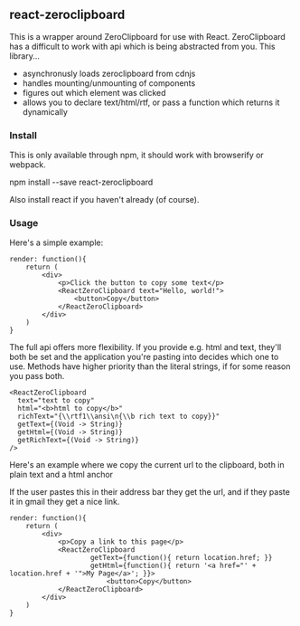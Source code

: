 
## react-zeroclipboard

This is a wrapper around ZeroClipboard for use with React.  ZeroClipboard has a difficult to work with api
which is being abstracted from you.  This library...

*   asynchronusly loads zeroclipboard from cdnjs
*   handles mounting/unmounting of components
*   figures out which element was clicked
*   allows you to declare text/html/rtf, or pass a function which returns it dynamically

### Install

This is only available through npm, it should work with browserify or webpack.  

   npm install --save react-zeroclipboard

Also install react if you haven't already (of course).

### Usage

Here's a simple example:

    render: function(){
        return (
            <div>
                <p>Click the button to copy some text</p>
                <ReactZeroClipboard text="Hello, world!">
                    <button>Copy</button>
                </ReactZeroClipboard>
            </div>
        )
    }


The full api offers more flexibility.  If you provide e.g. html and text, they'll both be set and
the application you're pasting into decides which one to use.  Methods have higher priority than
the literal strings, if for some reason you pass both.

    <ReactZeroClipboard 
      text="text to copy"
      html="<b>html to copy</b>"
      richText="{\\rtf1\\ansi\n{\\b rich text to copy}}"
      getText={(Void -> String)}
      getHtml={(Void -> String)}
      getRichText={(Void -> String)}
    />

Here's an example where we copy the current url to the clipboard, both in plain text and a html anchor

If the user pastes this in their address bar they get the url, and if they paste it in gmail they get a nice link.

    render: function(){
        return (
            <div>
                <p>Copy a link to this page</p>
                <ReactZeroClipboard 
                        getText={function(){ return location.href; }}
                        getHtml={function(){ return '<a href="' + location.href + '">My Page</a>'; }}>
                            <button>Copy</button>
                </ReactZeroClipboard>
            </div>
        )
    }
    